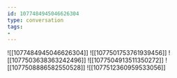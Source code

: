 ```yaml
---
id: 1077484945046626304
type: conversation
tags:
- 
---
```

![[1077484945046626304]]
![[1077501753761939456]]
![[1077503638363242496]]
![[1077504913511350272]]
![[1077508886582550528]]
![[1077512360959533056]]

